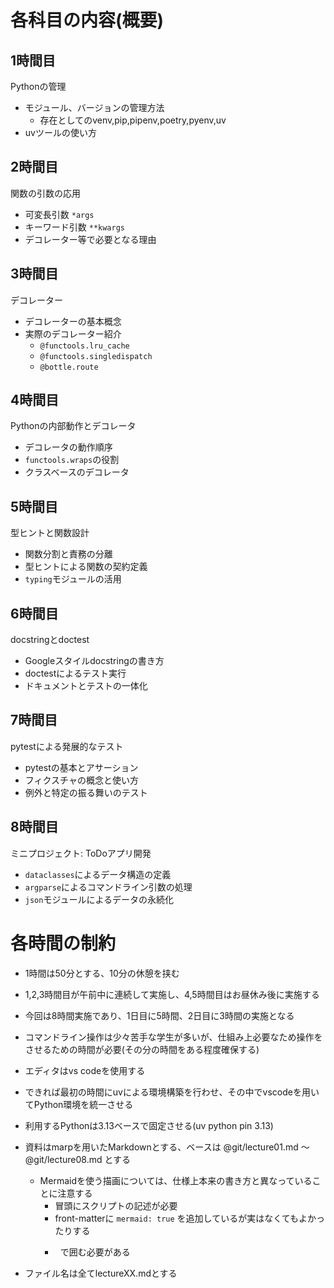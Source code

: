 # 各科目の内容(概要)

## 1時間目

Pythonの管理

- モジュール、バージョンの管理方法
    - 存在としてのvenv,pip,pipenv,poetry,pyenv,uv
- uvツールの使い方

## 2時間目

関数の引数の応用

- 可変長引数 `*args`
- キーワード引数 `**kwargs`
- デコレーター等で必要となる理由

## 3時間目

デコレーター

- デコレーターの基本概念
- 実際のデコレーター紹介
    - `@functools.lru_cache`
    - `@functools.singledispatch`
    - `@bottle.route`

## 4時間目

Pythonの内部動作とデコレータ

- デコレータの動作順序
- `functools.wraps`の役割
- クラスベースのデコレータ

## 5時間目

型ヒントと関数設計

- 関数分割と責務の分離
- 型ヒントによる関数の契約定義
- `typing`モジュールの活用

## 6時間目

docstringとdoctest

- Googleスタイルdocstringの書き方
- doctestによるテスト実行
- ドキュメントとテストの一体化

## 7時間目

pytestによる発展的なテスト

- pytestの基本とアサーション
- フィクスチャの概念と使い方
- 例外と特定の振る舞いのテスト

## 8時間目

ミニプロジェクト: ToDoアプリ開発

- `dataclasses`によるデータ構造の定義
- `argparse`によるコマンドライン引数の処理
- `json`モジュールによるデータの永続化

# 各時間の制約

- 1時間は50分とする、10分の休憩を挟む
- 1,2,3時間目が午前中に連続して実施し、4,5時間目はお昼休み後に実施する
- 今回は8時間実施であり、1日目に5時間、2日目に3時間の実施となる
- コマンドライン操作は少々苦手な学生が多いが、仕組み上必要なため操作をさせるための時間が必要(その分の時間をある程度確保する)
- エディタはvs codeを使用する
- できれば最初の時間にuvによる環境構築を行わせ、その中でvscodeを用いてPython環境を統一させる
- 利用するPythonは3.13ベースで固定させる(uv python pin 3.13)

- 資料はmarpを用いたMarkdownとする、ベースは @git/lecture01.md 〜 @git/lecture08.md とする
  - Mermaidを使う描画については、仕様上本来の書き方と異なっていることに注意する
    - 冒頭にスクリプトの記述が必要
    - front-matterに `mermaid: true` を追加しているが実はなくてもよかったりする
    - <pre class="mermaid"> で囲む必要がある
- ファイル名は全てlectureXX.mdとする
